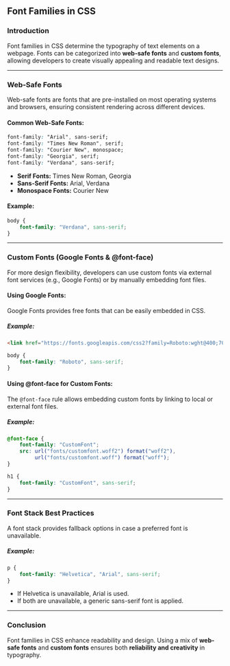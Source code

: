 ## **Font Families in CSS**

### **Introduction**
Font families in CSS determine the typography of text elements on a webpage. Fonts can be categorized into **web-safe fonts** and **custom fonts**, allowing developers to create visually appealing and readable text designs.

---

### **Web-Safe Fonts**
Web-safe fonts are fonts that are pre-installed on most operating systems and browsers, ensuring consistent rendering across different devices.

#### **Common Web-Safe Fonts:**
```css
font-family: "Arial", sans-serif;
font-family: "Times New Roman", serif;
font-family: "Courier New", monospace;
font-family: "Georgia", serif;
font-family: "Verdana", sans-serif;
```
- **Serif Fonts:** Times New Roman, Georgia
- **Sans-Serif Fonts:** Arial, Verdana
- **Monospace Fonts:** Courier New

#### **Example:**
```css
body {
    font-family: "Verdana", sans-serif;
}
```

---

### **Custom Fonts (Google Fonts & @font-face)**
For more design flexibility, developers can use custom fonts via external font services (e.g., Google Fonts) or by manually embedding font files.

#### **Using Google Fonts:**
Google Fonts provides free fonts that can be easily embedded in CSS.

##### **Example:**
```html
<link href="https://fonts.googleapis.com/css2?family=Roboto:wght@400;700&display=swap" rel="stylesheet">
```
```css
body {
    font-family: "Roboto", sans-serif;
}
```

#### **Using @font-face for Custom Fonts:**
The `@font-face` rule allows embedding custom fonts by linking to local or external font files.

##### **Example:**
```css
@font-face {
    font-family: "CustomFont";
    src: url("fonts/customfont.woff2") format("woff2"),
         url("fonts/customfont.woff") format("woff");
}

h1 {
    font-family: "CustomFont", sans-serif;
}
```

---

### **Font Stack Best Practices**
A font stack provides fallback options in case a preferred font is unavailable.

##### **Example:**
```css
p {
    font-family: "Helvetica", "Arial", sans-serif;
}
```
- If Helvetica is unavailable, Arial is used.
- If both are unavailable, a generic sans-serif font is applied.

---

### **Conclusion**
Font families in CSS enhance readability and design. Using a mix of **web-safe fonts** and **custom fonts** ensures both **reliability and creativity** in typography.

